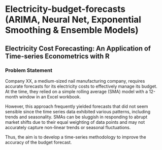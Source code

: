 # Electricity-budget-forecasts (ARIMA, Neural Net, Exponential Smoothing & Ensemble Models)
## Electricity Cost Forecasting: An Application of Time-series Econometrics with R

### Problem Statement
Company XX, a medium-sized nail manufacturing company, requires accurate forecasts for its electricity costs to effectively manage its budget. At the time, they relied on a simple rolling average (SMA) model with a 12-month window in an Excel workbook. 

However, this approach frequently yielded forecasts that did not seem sensible since the time series data exhibited various patterns, including trends and seasonality. SMAs can be sluggish in responding to abrupt market shifts due to their equal weighting of data points and may not accurately capture non-linear trends or seasonal fluctuations.

Thus, the aim is to develop a time-series methodology to improve the accuracy of the budget forecast.



